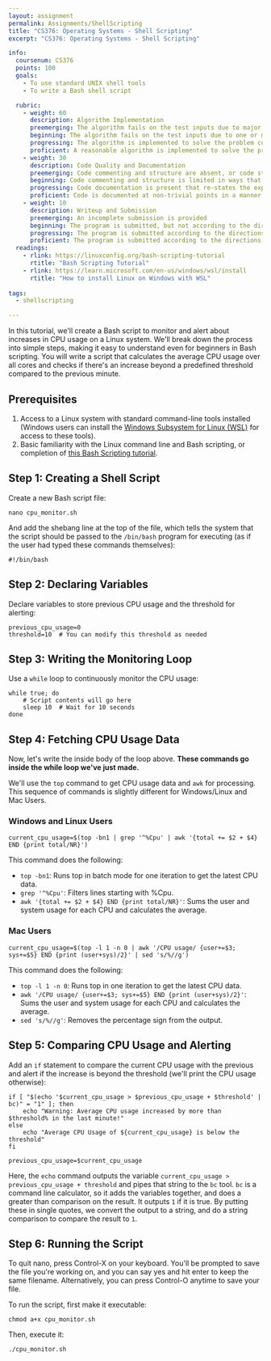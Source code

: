 ```yaml
---
layout: assignment
permalink: Assignments/ShellScripting
title: "CS376: Operating Systems - Shell Scripting"
excerpt: "CS376: Operating Systems - Shell Scripting"

info:
  coursenum: CS376
  points: 100
  goals:
    - To use standard UNIX shell tools
    - To write a Bash shell script

  rubric:
    - weight: 60
      description: Algorithm Implementation
      preemerging: The algorithm fails on the test inputs due to major issues, or the program fails to compile and/or run
      beginning: The algorithm fails on the test inputs due to one or more minor issues
      progressing: The algorithm is implemented to solve the problem correctly according to given test inputs, but would fail if executed in a general case due to a minor issue or omission in the algorithm design or implementation
      proficient: A reasonable algorithm is implemented to solve the problem which correctly solves the problem according to the given test inputs, and would be reasonably expected to solve the problem in the general case
    - weight: 30
      description: Code Quality and Documentation
      preemerging: Code commenting and structure are absent, or code structure departs significantly from best practice, and/or the code departs significantly from the style guide
      beginning: Code commenting and structure is limited in ways that reduce the readability of the program, and/or there are minor departures from the style guide
      progressing: Code documentation is present that re-states the explicit code definitions, and/or code is written that mostly adheres to the style guide
      proficient: Code is documented at non-trivial points in a manner that enhances the readability of the program, and code is written according to the style guide
    - weight: 10
      description: Writeup and Submission
      preemerging: An incomplete submission is provided
      beginning: The program is submitted, but not according to the directions in one or more ways (for example, because it is lacking a readme writeup or missing answers to written questions)
      progressing: The program is submitted according to the directions with a minor omission or correction needed, including a readme writeup describing the solution and answering nearly all questions posed in the instructions
      proficient: The program is submitted according to the directions, including a readme writeup describing the solution and answering all questions posed in the instructions
  readings:
    - rlink: https://linuxconfig.org/bash-scripting-tutorial
      rtitle: "Bash Scripting Tutorial"
    - rlink: https://learn.microsoft.com/en-us/windows/wsl/install
      rtitle: "How to install Linux on Windows with WSL"
      
tags:
  - shellscripting

---
```


In this tutorial, we'll create a Bash script to monitor and alert about increases in CPU usage on a Linux system. We'll break down the process into simple steps, making it easy to understand even for beginners in Bash scripting.   You will write a script that calculates the average CPU usage over all cores and checks if there's an increase beyond a predefined threshold compared to the previous minute.

## Prerequisites
1. Access to a Linux system with standard command-line tools installed (Windows users can install the [Windows Subsystem for Linux (WSL)](https://learn.microsoft.com/en-us/windows/wsl/install) for access to these tools).
2. Basic familiarity with the Linux command line and Bash scripting, or completion of [this Bash Scripting tutorial](https://linuxconfig.org/bash-scripting-tutorial).

## Step 1: Creating a Shell Script

Create a new Bash script file: 

```
nano cpu_monitor.sh
```

And add the shebang line at the top of the file, which tells the system that the script should be passed to the `/bin/bash` program for executing (as if the user had typed these commands themselves):

```
#!/bin/bash
```

## Step 2: Declaring Variables

Declare variables to store previous CPU usage and the threshold for alerting:

```
previous_cpu_usage=0
threshold=10  # You can modify this threshold as needed
```

## Step 3: Writing the Monitoring Loop

Use a `while` loop to continuously monitor the CPU usage:

```
while true; do
    # Script contents will go here
    sleep 10  # Wait for 10 seconds
done
```

## Step 4: Fetching CPU Usage Data

Now, let's write the inside body of the loop above.  **These commands go inside the while loop we've just made.**

We'll use the `top` command to get CPU usage data and `awk` for processing.  This sequence of commands is slightly different for Windows/Linux and Mac Users.

### Windows and Linux Users

```
current_cpu_usage=$(top -bn1 | grep '^%Cpu' | awk '{total += $2 + $4} END {print total/NR}')
```

This command does the following:

* `top -bn1`: Runs top in batch mode for one iteration to get the latest CPU data.
* `grep '^%Cpu'`: Filters lines starting with %Cpu.
* `awk '{total += $2 + $4} END {print total/NR}'`: Sums the user and system usage for each CPU and calculates the average.

### Mac Users

```
current_cpu_usage=$(top -l 1 -n 0 | awk '/CPU usage/ {user+=$3; sys+=$5} END {print (user+sys)/2}' | sed 's/%//g')
```

This command does the following:

* `top -l 1 -n 0`: Runs top in one iteration to get the latest CPU data.
* `awk '/CPU usage/ {user+=$3; sys+=$5} END {print (user+sys)/2}'`: Sums the user and system usage for each CPU and calculates the average. 
* `sed 's/%//g'`: Removes the percentage sign from the output.
  
## Step 5: Comparing CPU Usage and Alerting

Add an `if` statement to compare the current CPU usage with the previous and alert if the increase is beyond the threshold (we'll print the CPU usage otherwise):

```
if [ "$(echo '$current_cpu_usage > $previous_cpu_usage + $threshold' | bc)" = "1" ]; then
    echo "Warning: Average CPU usage increased by more than $threshold% in the last minute!"
else
    echo "Average CPU Usage of ${current_cpu_usage} is below the threshold"
fi

previous_cpu_usage=$current_cpu_usage
```

Here, the `echo` command outputs the variable `current_cpu_usage > previous_cpu_usage + threshold` and pipes that string to the `bc` tool.  `bc` is a command line calculator, so it adds the variables together, and does a greater than comparison on the result.  It outputs `1` if it is true.  By putting these in single quotes, we convert the output to a string, and do a string comparison to compare the result to `1`.

## Step 6: Running the Script

To quit nano, press Control-X on your keyboard.  You'll be prompted to save the file you're working on, and you can say yes and hit enter to keep the same filename.  Alternatively, you can press Control-O anytime to save your file.

To run the script, first make it executable:

```
chmod a+x cpu_monitor.sh
```

Then, execute it:

```
./cpu_monitor.sh
```
